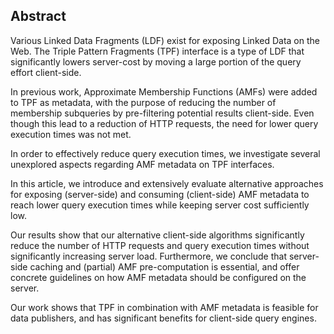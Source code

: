 ## Abstract
<!-- Context      -->
Various Linked Data Fragments (LDF) exist for exposing Linked Data on the Web.
The Triple Pattern Fragments (TPF) interface is a type of LDF that significantly lowers server-cost
by moving a large portion of the query effort client-side.
<!-- Need         -->
In previous work, Approximate Membership Functions (AMFs) were added to TPF as metadata,
with the purpose of reducing the number of membership subqueries by pre-filtering potential results client-side.
Even though this lead to a reduction of HTTP requests,
the need for lower query execution times was not met.
<!-- Task         -->
In order to effectively reduce query execution times,
we investigate several unexplored aspects regarding AMF metadata on TPF interfaces.
<!-- Object       -->
In this article, we introduce and extensively evaluate alternative approaches
for exposing (server-side) and consuming (client-side) AMF metadata
to reach lower query execution times while keeping server cost sufficiently low.
<!-- Findings     -->
Our results show that our alternative client-side algorithms significantly reduce
the number of HTTP requests and query execution times
without significantly increasing server load.
Furthermore, we conclude that server-side caching and (partial) AMF pre-computation is essential,
and offer concrete guidelines on how AMF metadata should be configured on the server.
<!-- Conclusion   -->
Our work shows that TPF in combination with AMF metadata is feasible for data publishers,
and has significant benefits for client-side query engines.
<!-- Perspectives -->

